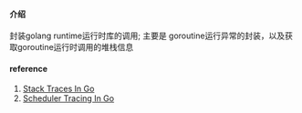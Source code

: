 #### 介绍

封装golang runtime运行时库的调用; 主要是 goroutine运行异常的封装，以及获取goroutine运行时调用的堆栈信息



#### reference

1. [Stack Traces In Go](https://www.ardanlabs.com/blog/2015/01/stack-traces-in-go.html)
2. [Scheduler Tracing In Go](https://www.ardanlabs.com/blog/2015/02/scheduler-tracing-in-go.html)

